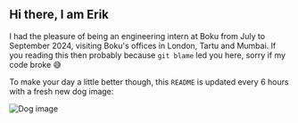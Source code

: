 ## Hi there, I am Erik

I had the pleasure of being an engineering intern at Boku from July to September 2024, visiting Boku's offices in London, Tartu and Mumbai. If you reading this then probably because `git blame` led you here, sorry if my code broke 😅

To make your day a little better though, this `README` is updated every 6 hours with a fresh new dog image:


![Dog image](https://images.dog.ceo/breeds/mastiff-bull/n02108422_612.jpg)
